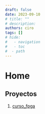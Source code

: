 ```yaml
---
draft: false
date: 2023-09-10
# title: ""
# description: 
authors: ciro
tags: []
# hide: 
#   - navigation
#   - toc
#  - path
---
```


# Home

## Proyectos

1. [curso_fpga](https://cirofabianbermudez.com/curso_fpga/)
